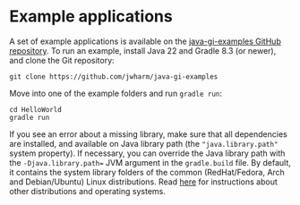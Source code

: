 # Example applications

A set of example applications is available on the [java-gi-examples GitHub repository](https://github.com/jwharm/java-gi-examples). To run an example, install Java 22 and Gradle 8.3 (or newer), and clone the Git repository:

```
git clone https://github.com/jwharm/java-gi-examples
```

Move into one of the example folders and run `gradle run`:

```
cd HelloWorld
gradle run
```

If you see an error about a missing library, make sure that all dependencies are installed, and available on Java library path (the `"java.library.path"` system property). If necessary, you can override the Java library path with the `-Djava.library.path=` JVM argument in the `gradle.build` file. By default, it contains the system library folders of the common (RedHat/Fedora, Arch and Debian/Ubuntu) Linux distributions. Read [here](usage.md) for instructions about other distributions and operating systems.
